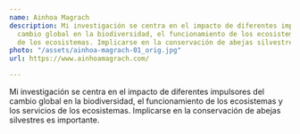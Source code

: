 ```yaml
---
name: Ainhoa Magrach
description: Mi investigación se centra en el impacto de diferentes impulsores del
  cambio global en la biodiversidad, el funcionamiento de los ecosistemas y los servicios
  de los ecosistemas. Implicarse en la conservación de abejas silvestres es importante.
photo: "/assets/ainhoa-magrach-01_orig.jpg"
url: https://www.ainhoamagrach.com/

---
```

Mi investigación se centra en el impacto de diferentes impulsores del cambio global en la biodiversidad, el funcionamiento de los ecosistemas y los servicios de los ecosistemas. Implicarse en la conservación de abejas silvestres es importante.
